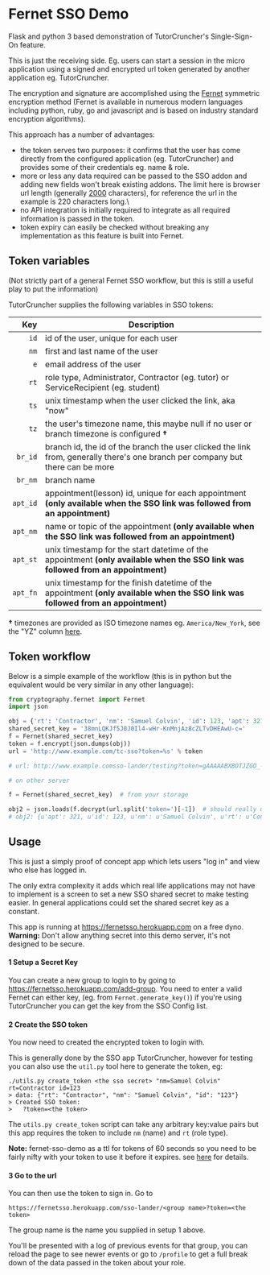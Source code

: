 # Fernet SSO Demo

Flask and python 3 based demonstration of TutorCruncher's Single-Sign-On feature.

This is just the receiving side. Eg. users can start a session in the micro application using a 
signed and encrypted url token generated by another application eg. TutorCruncher.

The encryption and signature are accomplished using the [Fernet](https://github.com/fernet) symmetric encryption 
method (Fernet is available in numerous modern languages including python, ruby, go and javascript and 
is based on industry standard encryption algorithms).

This approach has a number of advantages:
* the token serves two purposes: it confirms that the user has come directly from the configured application
 (eg. TutorCruncher) and provides some of their credentials eg. name & role.
* more or less any data required can be passed to the SSO addon and adding new fields won't break existing addons. 
The limit here is browser url length (generally 
[2000](http://stackoverflow.com/questions/417142/what-is-the-maximum-length-of-a-url-in-different-browsers) 
characters), for reference the url in the example is 220 characters long.\
* no API integration is initially required to integrate as all required information is passed in the token.
* token expiry can easily be checked without breaking any implementation as this feature is built into Fernet. 

## Token variables

(Not strictly part of a general Fernet SSO workflow, but this is still a useful play to put the information)

TutorCruncher supplies the following variables in SSO tokens:

| Key     | Description                                                                                                                         |
|--------:|-------------------------------------------------------------------------------------------------------------------------------------|
|`id`     | id of the user, unique for each user                                                                                                |
|`nm`     | first and last name of the user                                                                                                     |
|`e`      | email address of the user                                                                                                     |
|`rt`     | role type, Administrator, Contractor (eg. tutor) or ServiceRecipient (eg. student)                                                  |
|`ts`     | unix timestamp when the user clicked the link, aka "now"                                                                            | 
|`tz`     | the user's timezone name, this maybe null if no user or branch timezone is configured **†**                                         | 
|`br_id`  | branch id, the id of the branch the user clicked the link from, generally there's one branch per company but there can be more      |
|`br_nm`  | branch name                                                                                                                         |
|`apt_id` | appointment(lesson) id, unique for each appointment **(only available when the SSO link was followed from an appointment)**         |
|`apt_nm` | name or topic of the appointment **(only available when the SSO link was followed from an appointment)**                            |
|`apt_st` | unix timestamp for the start datetime of the appointment **(only available when the SSO link was followed from an appointment)**    |
|`apt_fn` | unix timestamp for the finish datetime of the appointment  **(only available when the SSO link was followed from an appointment)**  |

**†** timezones are provided as ISO timezone names eg. `America/New_York`, see the "YZ" column 
[here](https://en.wikipedia.org/wiki/List_of_tz_database_time_zones).

## Token workflow

Below is a simple example of the workflow (this is in python but the equivalent would be 
very similar in any other language):

```python
from cryptography.fernet import Fernet
import json

obj = {'rt': 'Contractor', 'nm': 'Samuel Colvin', 'id': 123, 'apt': 321}
shared_secret_key = '38mnLQKJf5J0J0Il4-wHr-KnMnjAz8cZLTvDHEAwU-c='
f = Fernet(shared_secret_key)
token = f.encrypt(json.dumps(obj))
url = 'http://www.example.com/tc-sso?token=%s' % token

# url: http://www.example.comsso-lander/testing?token=gAAAAABXBOTJZGO_-1ORdEHFSktCrUXVNNgMEIjc6IrlDyjjPzPAkn36S2-4-fKG1eFT1DlGUjAgTD3SLsO1XCgh-6MIj0x0bTYuXtrRKvu1Y6XPY8QDXWAm5B9Qr8NoThnhUZ3P36vBisUvusQaz8xQSqy26dU5rrMZ3X9YR6hdiuV-VUqM1Qw=

# on other server

f = Fernet(shared_secret_key)  # from your storage

obj2 = json.loads(f.decrypt(url.split('token=')[-1])  # should really use a proper url parser
# obj2: {u'apt': 321, u'id': 123, u'nm': u'Samuel Colvin', u'rt': u'Contractor'}
```

## Usage

This is just a simply proof of concept app which lets users "log in" and view who else has logged in.

The only extra complexity it adds which real life applications may not have to implement is a screen to set a 
new SSO shared secret to make testing easier. In general applications could set the shared secret key as a constant.

This app is running at https://fernetsso.herokuapp.com on a free dyno. **Warning:** Don't allow anything secret into
this demo server, it's not designed to be secure.

#### 1 Setup a Secret Key

You can create a new group to login to by going to https://fernetsso.herokuapp.com/add-group. You need to enter a 
valid Fernet can either key, (eg. from `Fernet.generate_key()`) if you're using TutorCruncher you can get the key from
the SSO Config list.

#### 2 Create the SSO token

You now need to created the encrypted token to login with. 

This is generally done by the SSO app TutorCruncher, however for testing you can also use the `util.py` tool 
here to generate the token, eg:

```shell
./utils.py create_token <the sso secret> "nm=Samuel Colvin" rt=Contractor id=123
> data: {"rt": "Contractor", "nm": "Samuel Colvin", "id": "123"}
> Created SSO token:
>   ?token=<the token>
```

The `utils.py create_token` script can take any arbitrary key:value pairs but this app requires the token to include
`nm` (name) and `rt` (role type).

**Note:** fernet-sso-demo as a ttl for tokens of 60 seconds so you need to be fairly nifty with your token to use it
before it expires. see [here](https://cryptography.io/en/latest/fernet/#cryptography.fernet.Fernet.decrypt) for details.

#### 3 Go to the url

You can then use the token to sign in. Go to 

```
https://fernetsso.herokuapp.com/sso-lander/<group name>?token=<the token>
```

The group name is the name you supplied in setup 1 above.

You'll be presented with a log of previous events for that group, you can reload the page to see newer events or
go to `/profile` to get a full break down of the data passed in the token about your role.
